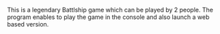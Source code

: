 This is a legendary Battlship game which can be played by 2 people. The program enables to play the game in the console and also launch a web based version. 
